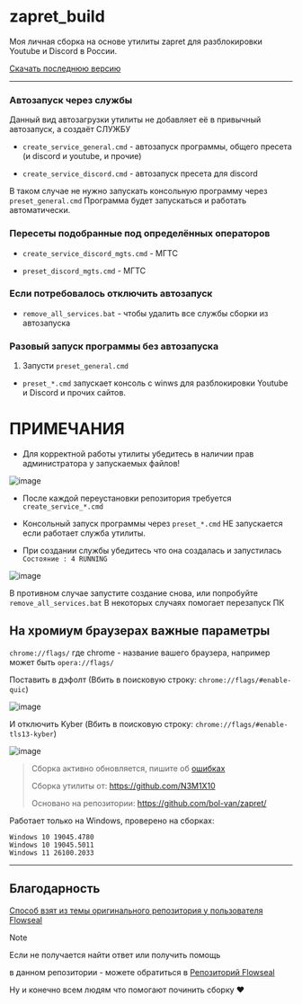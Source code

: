 # zapret_build

Моя личная сборка на основе утилиты zapret для разблокировки Youtube и Discord в России.


[Скачать последнюю версию](https://github.com/N3M1X10/zapret_build/releases)

---

### Автозапуск через службы

Данный вид автозагрузки утилиты не добавляет её в привычный автозапуск, а создаёт СЛУЖБУ

- `create_service_general.cmd` - автозапуск программы, общего пресета (и discord и youtube, и прочие)

- `create_service_discord.cmd` - автозапуск пресета для discord


В таком случае не нужно запускать консольную программу через `preset_general.cmd`
Программа будет запускаться и работать автоматически.


### Пересеты подобранные под определённых операторов
- `create_service_discord_mgts.cmd` - МГТС

- `preset_discord_mgts.cmd` - МГТС


### Если потребовалось отключить автозапуск

- `remove_all_services.bat` - чтобы удалить все службы сборки из автозапуска


### Разовый запуск программы без автозапуска

1. Запусти `preset_general.cmd`

- `preset_*.cmd` запускает консоль с winws для разблокировки Youtube и Discord и прочих сайтов.


# ПРИМЕЧАНИЯ

- Для корректной работы утилиты убедитесь в наличии прав администратора у запускаемых файлов!

![image](https://github.com/user-attachments/assets/5d9cc6fc-aa53-4966-9fc3-87585d9d8b3c)

- После каждой переустановки репозитория требуется `create_service_*.cmd`
- Консольный запуск программы через `preset_*.cmd` НЕ запускается если работает служба утилиты.

- При создании службы убедитесь что она создалась и запустилась
`Состояние : 4 RUNNING`

![image](https://github.com/user-attachments/assets/360ef9a5-626b-4de1-93ef-0efda752562b)

В противном случае запустите создание снова, или попробуйте `remove_all_services.bat`
В некоторых случаях помогает перезапуск ПК

## На хромиум браузерах важные параметры

`chrome://flags/` где chrome - название вашего браузера, например может быть `opera://flags/`

Поставить в дэфолт (Вбить в поисковую строку: `chrome://flags/#enable-quic`)

![image](https://github.com/user-attachments/assets/f9f5a2b4-790a-48ae-8747-0047370835c7)


И отключить Kyber (Вбить в поисковую строку: `chrome://flags/#enable-tls13-kyber`)

![image](https://github.com/user-attachments/assets/0f2f0c45-795e-425b-bb35-7d87b3ce5b5f)

> Сборка активно обновляется, пишите об [ошибках](https://github.com/N3M1X10/zapret_build/issues)
> 
> Сборка утилиты от: https://github.com/N3M1X10
> 
> Основано на репозитории: https://github.com/bol-van/zapret/
>

Работает только на Windows, проверено на сборках:
```
Windows 10 19045.4780
Windows 10 19045.5011
Windows 11 26100.2033
```

---

## Благодарность

[Способ взят из темы оригинального репозитория у пользователя Flowseal](https://github.com/bol-van/zapret/issues/455#issuecomment-2400503770)

> [!NOTE]
> Если не получается найти ответ или получить помощь
>
> в данном репозитории - можете обратиться в [Репозиторий Flowseal](https://github.com/Flowseal/zapret-discord-youtube) 

Ну и конечно всем людям что помогают починить сборку ❤
